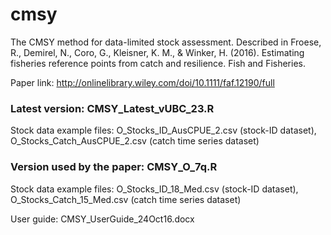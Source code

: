 # cmsy
The CMSY method for data-limited stock assessment. Described in Froese, R., Demirel, N., Coro, G., Kleisner, K. M., & Winker, H. (2016). Estimating fisheries reference points from catch and resilience. Fish and Fisheries.

Paper link: http://onlinelibrary.wiley.com/doi/10.1111/faf.12190/full 

### Latest version: CMSY_Latest_vUBC_23.R
Stock data example files: O_Stocks_ID_AusCPUE_2.csv (stock-ID dataset), O_Stocks_Catch_AusCPUE_2.csv (catch time series dataset)

### Version used by the paper: CMSY_O_7q.R
Stock data example files: O_Stocks_ID_18_Med.csv (stock-ID dataset), O_Stocks_Catch_15_Med.csv (catch time series dataset)

User guide: CMSY_UserGuide_24Oct16.docx
